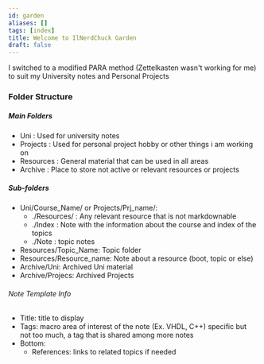 ```yaml
---
id: garden
aliases: []
tags: [index]
title: Welcome to IlNerdChuck Garden
draft: false
---
```


I switched to a modified PARA method (Zettelkasten wasn't working for me) to suit my University notes and Personal Projects

### Folder Structure 

##### Main Folders
- Uni : Used for university notes
- Projects : Used for personal project hobby or other things i am working on 
- Resources : General material that can be used in all areas 
- Archive : Place to store not active or relevant resources or projects

##### Sub-folders
- Uni/Course_Name/ or  Projects/Prj_name/:
	- ./Resources/ : Any relevant resource that is not markdownable 
	- ./Index : Note with the information about the course and index of the topics
	- ./Note : topic notes
- Resources/Topic_Name: Topic folder 
- Resources/Resource_name: Note about a resource (boot, topic or else) 
- Archive/Uni: Archived Uni material
- Archive/Projecs: Archived Projects

###### Note Template Info
- Title: title to display
- Tags: macro area of interest of the note (Ex. VHDL, C++) specific
    but not too much, a tag that is shared among more notes
- Bottom:
  - References: links to related topics if needed
